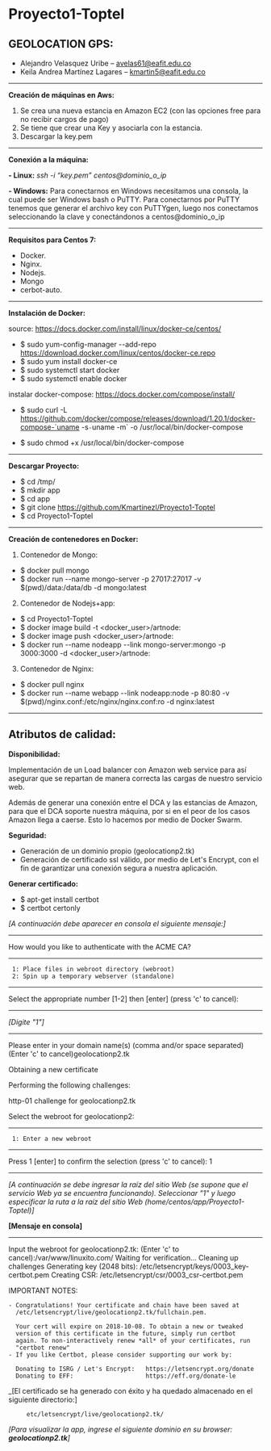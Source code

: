 # Proyecto1-Toptel

**GEOLOCATION GPS:**
------------------------------------------------------------------------------------

- Alejandro Velasquez Uribe – avelas61@eafit.edu.co
- Keila Andrea Martínez Lagares – kmartin5@eafit.edu.co

-------------------------------------------------------------------------------------
**Creación de máquinas en Aws:**
1) Se crea una nueva estancia en Amazon EC2 (con las opciones free para no recibir cargos de pago)
2)	Se tiene que crear una Key y asociarla con la estancia.
3)	Descargar la key.pem

--------------------------------------------------------------------------------------
**Conexión a la máquina:**

**- Linux:**
_ssh -i “key.pem” centos@dominio_o_ip_

**- Windows:**
Para conectarnos en Windows necesitamos una consola, la cual puede ser Windows bash o PuTTY.
Para conectarnos por PuTTY tenemos que generar el archivo key con PuTTYgen, luego nos conectamos seleccionando la clave y conectándonos a centos@dominio_o_ip

------------------------------------------------------------------------------------------------
**Requisitos para Centos 7:**
- Docker.
- Nginx.
- Nodejs.
- Mongo
- cerbot-auto.

-----------------------------------------------------------------------------------------------
**Instalación de Docker:**

 source: https://docs.docker.com/install/linux/docker-ce/centos/

  - $ sudo yum-config-manager --add-repo https://download.docker.com/linux/centos/docker-ce.repo
  - $ sudo yum install docker-ce
  - $ sudo systemctl start docker
  - $ sudo systemctl enable docker

 instalar docker-compose: https://docs.docker.com/compose/install/

  - $ sudo curl -L https://github.com/docker/compose/releases/download/1.20.1/docker-compose-`uname -s`-`uname -m` -o             /usr/local/bin/docker-compose

  - $ sudo chmod +x /usr/local/bin/docker-compose

------------------------------------------------------------------------------------------------
**Descargar Proyecto:**
  - $ cd /tmp/
  - $ mkdir app
  - $ cd app
  - $ git clone https://github.com/Kmartinezl/Proyecto1-Toptel
  - $ cd Proyecto1-Toptel
 
 ---------------------------------------------------------------------------------------------------
**Creación de contenedores en Docker:**

1. Contenedor de Mongo:

  - $ docker pull mongo
  - $ docker run --name mongo-server -p 27017:27017 -v $(pwd)/data:/data/db -d mongo:latest

2. Contenedor de Nodejs+app:

  - $ cd Proyecto1-Toptel
  - $ docker image build -t <docker_user>/artnode:<version>
  - $ docker image push <docker_user>/artnode:<version>
  - $ docker run --name nodeapp --link mongo-server:mongo -p 3000:3000 -d <docker_user>/artnode:<version>
 
3. Contenedor de Nginx:

 - $ docker pull nginx
 - $ docker run --name webapp --link nodeapp:node -p 80:80 -v $(pwd)/nginx.conf:/etc/nginx/nginx.conf:ro -d nginx:latest

-------------------------------------------------------------------------------------------------
**Atributos de calidad:**
----------------------------------------------------------------------------------------

 **Disponibilidad:**

   Implementación de un Load balancer con Amazon web service para así asegurar que se repartan de manera correcta las cargas    de nuestro servicio web.
 
   Además de generar una conexión entre el DCA y las estancias de Amazon, para que el DCA soporte nuestra máquina, por si en    el peor de los casos Amazon llega a caerse. Esto lo hacemos por medio de Docker Swarm.


 **Seguridad:**

  - Generación de un dominio propio (geolocationp2.tk)
  - Generación de certificado ssl válido, por medio de Let's Encrypt, con el fin de garantizar una conexión segura a nuestra     aplicación.

  **Generar certificado:**
 
   - $ apt-get install certbot
   - $ certbot certonly
  
  
  _[A continuación debe aparecer en consola el siguiente mensaje:]_
  
  ------------------------------------------------------------------------------------
  
   How would you like to authenticate with the ACME CA?
   
  -------------------------------------------------------------------------------
     1: Place files in webroot directory (webroot)
     2: Spin up a temporary webserver (standalone)
   
  -------------------------------------------------------------------------------
   Select the appropriate number [1-2] then [enter] (press 'c' to cancel): 
  
  ---------------------------------------------------------------------------------
  _[Digite "1"]_
  
  ---------------------------------------------------------------------------------------
   Please enter in your domain name(s) (comma and/or space separated)  (Enter 'c'
   to cancel)geolocationp2.tk
   
   Obtaining a new certificate
   
   Performing the following challenges:
   
   http-01 challenge for geolocationp2.tk


   Select the webroot for geolocationp2:
   
  -------------------------------------------------------------------------------
     1: Enter a new webroot
   
  -------------------------------------------------------------------------------
   Press 1 [enter] to confirm the selection (press 'c' to cancel): 1
  
  ------------------------------------------------------------------------------------------------
  _[A continuación se debe ingresar la raíz del sitio Web (se supone que el servicio Web ya se encuentra funcionando).          Seleccionar "1" y luego especificar la ruta a la raíz del sitio Web (home/centos/app/Proyecto1-Toptel)]_
  
  
   **[Mensaje en consola]**
  
  ---------------------------------------------------------------------------------------------------------
   Input the webroot for geolocationp2.tk: (Enter 'c' to cancel):/var/www/linuxito.com/
   Waiting for verification...
   Cleaning up challenges
   Generating key (2048 bits): /etc/letsencrypt/keys/0003_key-certbot.pem
   Creating CSR: /etc/letsencrypt/csr/0003_csr-certbot.pem


   IMPORTANT NOTES:
   
   
    - Congratulations! Your certificate and chain have been saved at
      /etc/letsencrypt/live/geolocationp2.tk/fullchain.pem.
      
      Your cert will expire on 2018-10-08. To obtain a new or tweaked
      version of this certificate in the future, simply run certbot
      again. To non-interactively renew *all* of your certificates, run
      "certbot renew"
    - If you like Certbot, please consider supporting our work by:

      Donating to ISRG / Let's Encrypt:   https://letsencrypt.org/donate
      Donating to EFF:                    https://eff.org/donate-le
  
  
  _[El certificado se ha generado con éxito y ha quedado almacenado en el siguiente directorio:]
  
         etc/letsencrypt/live/geolocationp2.tk/
  
  
 _[Para visualizar la app, ingrese el siguiente dominio en su browser: **geolocationp2.tk**]_ 



